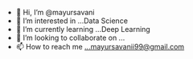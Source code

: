 - 👋 Hi, I’m @mayursavani
- 👀 I’m interested in ...Data Science
- 🌱 I’m currently learning ...Deep Learning
- 💞️ I’m looking to collaborate on ...
- 📫 How to reach me ...mayursavanii99@gmail.com

<!---
mayursavani/mayursavani is a ✨ special ✨ repository because its `README.md` (this file) appears on your GitHub profile.
You can click the Preview link to take a look at your changes.
--->
